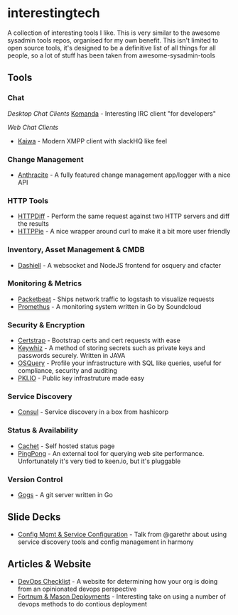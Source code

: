 # interestingtech
A collection of interesting tools I like. This is very similar to the awesome sysadmin tools repos, organised for my own benefit.
This isn't limited to open source tools, it's designed to be a definitive list of all things for all people, so a lot of stuff has been taken from awesome-sysadmin-tools

## Tools

### Chat
*Desktop Chat Clients*
[Komanda](http://komanda.io/) - Interesting IRC client "for developers"

*Web Chat Clients*
* [Kaiwa](http://getkaiwa.com/) - Modern XMPP client with slackHQ like feel

### Change Management
* [Anthracite](https://github.com/Dieterbe/anthracite) - A fully featured change management app/logger with a nice API

### HTTP Tools
* [HTTPDiff](https://github.com/jgrahamc/httpdiff) - Perform the same request against two HTTP servers and diff the results
* [HTTPPie](https://github.com/jakubroztocil/httpie) - A nice wrapper around curl to make it a bit more user friendly

### Inventory, Asset Management & CMDB
* [Dashiell](http://dashiell.io/) - A websocket and NodeJS frontend for osquery and cfacter

### Monitoring & Metrics
* [Packetbeat](http://packetbeat.com/) - Ships network traffic to logstash to visualize requests
* [Promethus](http://prometheus.io/) - A monitoring system written in Go by Soundcloud

### Security & Encryption
* [Certstrap](https://github.com/square/certstrap) - Bootstrap certs and cert requests with ease
* [Keywhiz](http://square.github.io/keywhiz/) - A method of storing secrets such as private keys and passwords securely. Written in JAVA
* [OSQuery](https://osquery.io/) - Profile your infrastructure with SQL like queries, useful for compliance, security and auditing
* [PKI.IO](http://pki.io/) - Public key infrastruture made easy

### Service Discovery
* [Consul](https://consul.io/) - Service discovery in a box from hashicorp

### Status & Availability
* [Cachet](https://cachethq.io/) - Self hosted status page
* [PingPong](https://github.com/keen/pingpong) - An external tool for querying web site performance. Unfortunately it's very tied to keen.io, but it's pluggable

### Version Control
* [Gogs](http://gogs.io/) - A git server written in Go


## Slide Decks

* [Config Mgmt & Service Configuration](https://t.co/WhXBl6h8sy) - Talk from @garethr about using service discovery tools and config management in harmony

## Articles & Website

* [DevOps Checklist](http://devopschecklist.com/) - A website for determining how your org is doing from an opinionated devops perspective
* [Fortnum & Mason Deployments](http://red-badger.com/blog/2015/05/05/fortnum-mason-slack-deployments-confident-delivery/) - Interesting take on using a number of devops methods to do contious deployment
